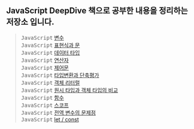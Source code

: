 ## JavaScript DeepDive 책으로 공부한 내용을 정리하는 저장소 입니다.

> <kbd>JavaScript</kbd> [변수](./README/4_variable.md) <br>
> <kbd>JavaScript</kbd> [표현식과 문](./README/5_expression.md) <br>
> <kbd>JavaScript</kbd> [데이터 타입](./README/6_dataType.md) <br>
> <kbd>JavaScript</kbd> [연산자](./README/7_operator.md) <br>
> <kbd>JavaScript</kbd> [제어문](./README/8_controlStatement.md) <br>
> <kbd>JavaScript</kbd> [타입변환과 단축평가](./README/9_typeChange.md) <br>
> <kbd>JavaScript</kbd> [객체 리터럴](./README/10_objectLiteral.md) <br>
> <kbd>JavaScript</kbd> [원시 타입과 객체 타입의 비교](./README/11_primitiveImmutable.md) <br>
> <kbd>JavaScript</kbd> [함수](./README/12_function.md) <br>
> <kbd>JavaScript</kbd> [스코프](./README/13_scope.md) <br>
> <kbd>JavaScript</kbd> [전역 변수의 문제점](./README/14_globalVariable.md) <br>
> <kbd>JavaScript</kbd> [let / const](./README/15_letConst.md) <br>
